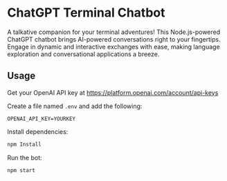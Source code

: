 # ChatGPT Terminal Chatbot

A talkative companion for your terminal adventures! This Node.js-powered ChatGPT chatbot brings AI-powered conversations right to your fingertips. Engage in dynamic and interactive exchanges with ease, making language exploration and conversational applications a breeze.

## Usage

Get your OpenAI API key at https://platform.openai.com/account/api-keys

Create a file named `.env` and add the following:

```
OPENAI_API_KEY=YOURKEY
```

Install dependencies:

```bash
npm Install
```

Run the bot:

```bash
npm start
```
